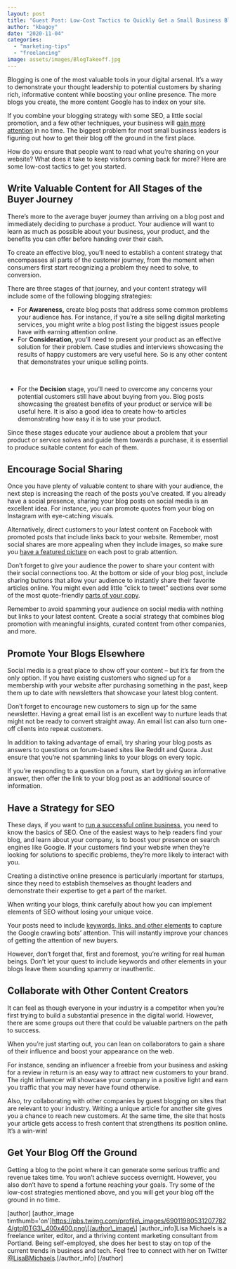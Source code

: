 ```yaml
---
layout: post
title: "Guest Post: Low-Cost Tactics to Quickly Get a Small Business Blog Off the Ground"
author: "kbagoy"
date: "2020-11-04"
categories: 
  - "marketing-tips"
  - "freelancing"
image: assets/images/BlogTakeoff.jpg
---
```


Blogging is one of the most valuable tools in your digital arsenal. It’s a way to demonstrate your thought leadership to potential customers by sharing rich, informative content while boosting your online presence. The more blogs you create, the more content Google has to index on your site. 

If you combine your blogging strategy with some SEO, a little social promotion, and a few other techniques, your business will [gain more attention](https://katebagoy.com/zafira-rajan-communications-strategist/) in no time. The biggest problem for most small business leaders is figuring out how to get their blog off the ground in the first place.

How do you ensure that people want to read what you’re sharing on your website? What does it take to keep visitors coming back for more? Here are some low-cost tactics to get you started. 

## Write Valuable Content for All Stages of the Buyer Journey

There’s more to the average buyer journey than arriving on a blog post and immediately deciding to purchase a product. Your audience will want to learn as much as possible about your business, your product, and the benefits you can offer before handing over their cash. 

To create an effective blog, you’ll need to establish a content strategy that encompasses all parts of the customer journey, from the moment when consumers first start recognizing a problem they need to solve, to conversion. 

There are three stages of that journey, and your content strategy will include some of the following blogging strategies:

- For **Awareness,** create blog posts that address some common problems your audience has. For instance, if you’re a site selling digital marketing services, you might write a blog post listing the biggest issues people have with earning attention online.
- For **Consideration,** you’ll need to present your product as an effective solution for their problem. Case studies and interviews showcasing the results of happy customers are very useful here. So is any other content that demonstrates your unique selling points. 

 

- For the **Decision** stage, you’ll need to overcome any concerns your potential customers still have about buying from you. Blog posts showcasing the greatest benefits of your product or service will be useful here. It is also a good idea to create how-to articles demonstrating how easy it is to use your product.

Since these stages educate your audience about a problem that your product or service solves and guide them towards a purchase, it is essential to produce suitable content for each of them.

## Encourage Social Sharing

Once you have plenty of valuable content to share with your audience, the next step is increasing the reach of the posts you’ve created. If you already have a social presence, sharing your blog posts on social media is an excellent idea. For instance, you can promote quotes from your blog on Instagram with eye-catching visuals.

Alternatively, direct customers to your latest content on Facebook with promoted posts that include links back to your website. Remember, most social shares are more appealing when they include images, so make sure you [have a featured picture](https://neilpatel.com/blog/generate-social-shares/) on each post to grab attention. 

Don’t forget to give your audience the power to share your content with their social connections too. At the bottom or side of your blog post, include sharing buttons that allow your audience to instantly share their favorite articles online. You might even add little “click to tweet” sections over some of the most quote-friendly [parts of your copy](https://katebagoy.com/zafira-rajan-communications-strategist/). 

Remember to avoid spamming your audience on social media with nothing but links to your latest content. Create a social strategy that combines blog promotion with meaningful insights, curated content from other companies, and more.

## Promote Your Blogs Elsewhere

Social media is a great place to show off your content – but it’s far from the only option. If you have existing customers who signed up for a membership with your website after purchasing something in the past, keep them up to date with newsletters that showcase your latest blog content. 

Don’t forget to encourage new customers to sign up for the same newsletter. Having a great email list is an excellent way to nurture leads that might not be ready to convert straight away. An email list can also turn one-off clients into repeat customers. 

In addition to taking advantage of email, try sharing your blog posts as answers to questions on forum-based sites like Reddit and Quora. Just ensure that you’re not spamming links to your blogs on every topic. 

If you’re responding to a question on a forum, start by giving an informative answer, then offer the link to your blog post as an additional source of information. 

## Have a Strategy for SEO

These days, if you want to [run a successful online business,](https://katebagoy.com/start-a-business/) you need to know the basics of SEO. One of the easiest ways to help readers find your blog, and learn about your company, is to boost your presence on search engines like Google. If your customers find your website when they’re looking for solutions to specific problems, they’re more likely to interact with you. 

Creating a distinctive online presence is particularly important for startups, since they need to establish themselves as thought leaders and demonstrate their expertise to get a part of the market. 

When writing your blogs, think carefully about how you can implement elements of SEO without losing your unique voice. 

Your posts need to include [keywords, links, and other elements](https://www.fortis.agency/seo-for-startups/) to capture the Google crawling bots’ attention. This will instantly improve your chances of getting the attention of new buyers.

However, don’t forget that, first and foremost, you’re writing for real human beings. Don’t let your quest to include keywords and other elements in your blogs leave them sounding spammy or inauthentic. 

## Collaborate with Other Content Creators

It can feel as though everyone in your industry is a competitor when you’re first trying to build a substantial presence in the digital world. However, there are some groups out there that could be valuable partners on the path to success. 

When you’re just starting out, you can lean on collaborators to gain a share of their influence and boost your appearance on the web. 

For instance, sending an influencer a freebie from your business and asking for a review in return is an easy way to attract new customers to your brand. The right influencer will showcase your company in a positive light and earn you traffic that you may never have found otherwise. 

Also, try collaborating with other companies by guest blogging on sites that are relevant to your industry. Writing a unique article for another site gives you a chance to reach new customers. At the same time, the site that hosts your article gets access to fresh content that strengthens its position online. It’s a win-win!

## Get Your Blog Off the Ground

Getting a blog to the point where it can generate some serious traffic and revenue takes time. You won’t achieve success overnight. However, you also don’t have to spend a fortune reaching your goals. Try some of the low-cost strategies mentioned above, and you will get your blog off the ground in no time.

\[author\] \[author\_image timthumb='on'\]https://pbs.twimg.com/profile\_images/690119805312077824/gtqI0TG3\_400x400.png\[/author\_image\] \[author\_info\]Lisa Michaels is a freelance writer, editor, and a thriving content marketing consultant from Portland. Being self-employed, she does her best to stay on top of the current trends in business and tech. Feel free to connect with her on Twitter [@LisaBMichaels](https://twitter.com/LisaBMichaels).\[/author\_info\] \[/author\]
